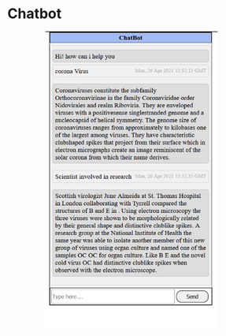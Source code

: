 # Chatbot

<p align="center">
  <img src='galary/chatbot.jpg' width="350" title="hover text">
  
</p>
